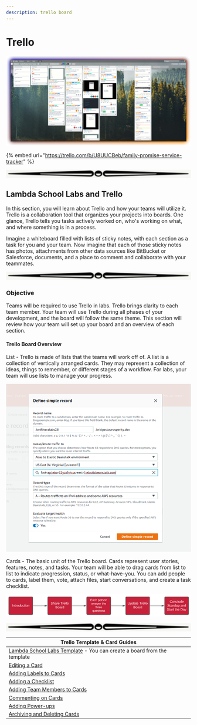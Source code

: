 ```yaml
---
description: trello board
---
```


# Trello

![](../../.gitbook/assets/chrome_LA2JaVphNa.png)

{% embed url="https://trello.com/b/U8UUCBeb/family-promise-service-tracker" %}

![](<../../.gitbook/assets/image (14).png>)

## Lambda School Labs and Trello

In this section, you will learn about Trello and how your teams will utilize it. Trello is a collaboration tool that organizes your projects into boards. One glance, Trello tells you tasks actively worked on, who's working on what, and where something is in a process.

Imagine a whiteboard filled with lists of sticky notes, with each section as a task for you and your team. Now imagine that each of those sticky notes has photos, attachments from other data sources like BitBucket or Salesforce, documents, and a place to comment and collaborate with your teammates.

![](<../../.gitbook/assets/image (10).png>)

### Objective

Teams will be required to use Trello in labs. Trello brings clarity to each team member. Your team will use Trello during all phases of your development, and the board will follow the same theme. This section will review how your team will set up your board and an overview of each section.

#### Trello Board Overview

List - Trello is made of lists that the teams will work off of. A list is a collection of vertically arranged cards. They may represent a collection of ideas, things to remember, or different stages of a workflow. For labs, your team will use lists to manage your progress.

![](<../../.gitbook/assets/image (4).png>)

Cards - The basic unit of the Trello board. Cards represent user stories, features, notes, and tasks. Your team will be able to drag cards from list to list to indicate progression, status, or what-have-you. You can add people to cards, label them, vote, attach files, start conversations, and create a task checklist.

![](<../../.gitbook/assets/image (5).png>)

![](<../../.gitbook/assets/image (18).png>)

| Trello Template & Card Guides                                                                                                                                         |
| --------------------------------------------------------------------------------------------------------------------------------------------------------------------- |
| [Lambda School Labs Template](https://trello.com/b/ObKu30qj/labs-ptlabs-team-trello-board-template/derekpeters6/recommend) - You can create a board from the template |
| [Editing a Card](https://help.trello.com/article/784-editing-cards)                                                                                                   |
| [Adding Labels to Cards](https://help.trello.com/article/797-adding-labels-to-cards)                                                                                  |
| [Adding a Checklist](https://help.trello.com/article/737-adding-checklists-to-cards)                                                                                  |
| [Adding Team Members to Cards](https://help.trello.com/article/807-adding-a-member-to-a-card)                                                                         |
| [Commenting on Cards](https://help.trello.com/article/765-commenting-on-cards)                                                                                        |
| [Adding Power-ups](https://help.trello.com/article/810-enabling-power-ups)                                                                                            |
| [Archiving and Deleting Cards](https://help.trello.com/article/795-archiving-and-deleting-cards)                                                                      |
